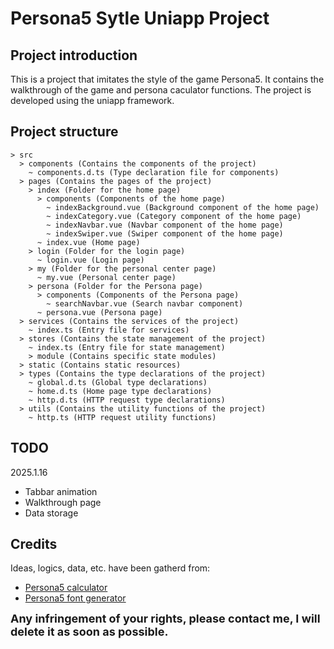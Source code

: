 # Persona5 Sytle Uniapp Project

## Project introduction
This is a project that imitates the style of the game Persona5. It contains the walkthrough of the game and persona caculator functions. The project is developed using the uniapp framework.
## Project structure
```
> src
  > components (Contains the components of the project)
    ~ components.d.ts (Type declaration file for components)
  > pages (Contains the pages of the project)
    > index (Folder for the home page)
      > components (Components of the home page)
        ~ indexBackground.vue (Background component of the home page)
        ~ indexCategory.vue (Category component of the home page)
        ~ indexNavbar.vue (Navbar component of the home page)
        ~ indexSwiper.vue (Swiper component of the home page)
      ~ index.vue (Home page)
    > login (Folder for the login page)
      ~ login.vue (Login page)
    > my (Folder for the personal center page)
      ~ my.vue (Personal center page)
    > persona (Folder for the Persona page)
      > components (Components of the Persona page)
        ~ searchNavbar.vue (Search navbar component)
      ~ persona.vue (Persona page)
  > services (Contains the services of the project)
    ~ index.ts (Entry file for services)
  > stores (Contains the state management of the project)
    ~ index.ts (Entry file for state management)
    > module (Contains specific state modules)
  > static (Contains static resources)
  > types (Contains the type declarations of the project)
    ~ global.d.ts (Global type declarations)
    ~ home.d.ts (Home page type declarations)
    ~ http.d.ts (HTTP request type declarations)
  > utils (Contains the utility functions of the project)
    ~ http.ts (HTTP request utility functions)
```
## TODO
2025.1.16
- Tabbar animation
- Walkthrough page
- Data storage
## Credits
Ideas, logics, data, etc. have been gatherd from:
- [Persona5 calculator](https://github.com/chinhodado/persona5_calculator)
- [Persona5 font generator](https://github.com/LzxHahaha/persona5)

<font size=4>**Any infringement of your rights, please contact me, I will delete it as soon as possible.**</font>
